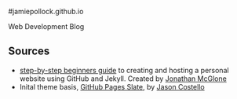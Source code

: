 #jamiepollock.github.io

Web Development Blog

## Sources

* [step-by-step beginners guide](http://jmcglone.com/guides/github-pages) to creating and hosting a personal website using GitHub and Jekyll. Created by [Jonathan McGlone](http://jmcglone.com)
* Inital theme basis, [GitHub Pages Slate](https://github.com/jasoncostello/slate), by [Jason Costello](https://github.com/jasoncostello)